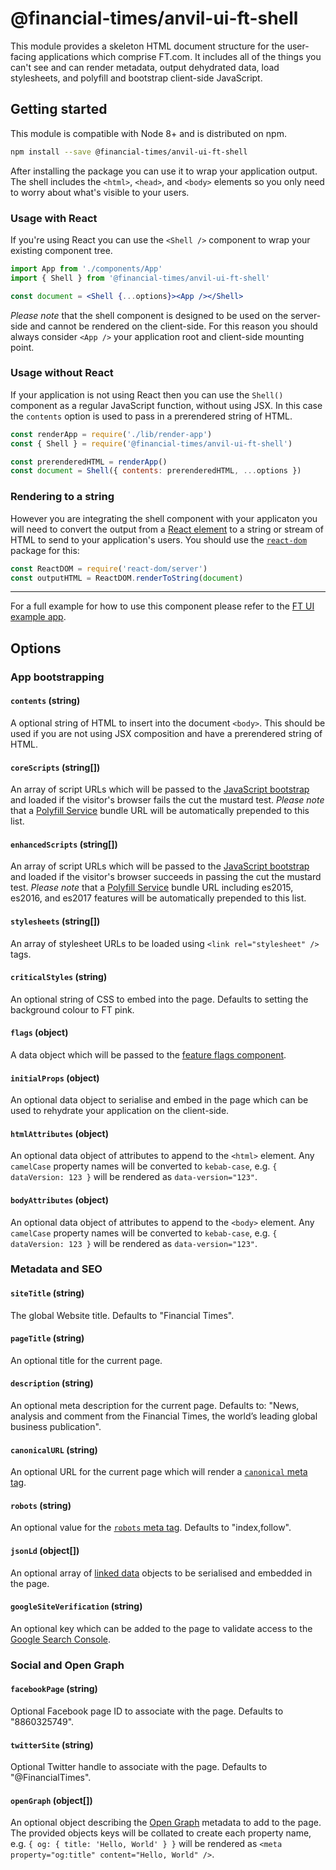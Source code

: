 # @financial-times/anvil-ui-ft-shell

This module provides a skeleton HTML document structure for the user-facing applications which comprise FT.com. It includes all of the things you can't see and can render metadata, output dehydrated data, load stylesheets, and polyfill and bootstrap client-side JavaScript.


## Getting started

This module is compatible with Node 8+ and is distributed on npm.

```sh
npm install --save @financial-times/anvil-ui-ft-shell
```

After installing the package you can use it to wrap your application output. The shell includes the `<html>`, `<head>`, and `<body>` elements so you only need to worry about what's visible to your users.

### Usage with React

If you're using React you can use the `<Shell />` component to wrap your existing component tree.

```jsx
import App from './components/App'
import { Shell } from '@financial-times/anvil-ui-ft-shell'

const document = <Shell {...options}><App /></Shell>
```

_Please note_ that the shell component is designed to be used on the server-side and cannot be rendered on the client-side. For this reason you should always consider `<App />` your application root and client-side mounting point.

### Usage without React

If your application is not using React then you can use the `Shell()` component as a regular JavaScript function, without using JSX. In this case the `contents` option is used to pass in a prerendered string of HTML.

```js
const renderApp = require('./lib/render-app')
const { Shell } = require('@financial-times/anvil-ui-ft-shell')

const prerenderedHTML = renderApp()
const document = Shell({ contents: prerenderedHTML, ...options })
```

### Rendering to a string

However you are integrating the shell component with your applicaton you will need to convert the output from a [React element] to a string or stream of HTML to send to your application's users. You should use the [`react-dom`] package for this:

```js
const ReactDOM = require('react-dom/server')
const outputHTML = ReactDOM.renderToString(document)
```

[React element]: https://reactjs.org/docs/rendering-elements.html
[`react-dom`]: https://reactjs.org/docs/react-dom.html

---

For a full example for how to use this component please refer to the [FT UI example app][example].

[example]: ../../examples/basic-ft-ui/readme.md


## Options

### App bootstrapping

#### `contents` (string)

A optional string of HTML to insert into the document `<body>`. This should be used if you are not using JSX composition and have a prerendered string of HTML.

#### `coreScripts` (string[])

An array of script URLs which will be passed to the [JavaScript bootstrap](../anvil-ui-bootstrap/readme.md) and loaded if the visitor's browser fails the cut the mustard test. _Please note_ that a [Polyfill Service](https://polyfill.io/v3/) bundle URL will be automatically prepended to this list.

#### `enhancedScripts` (string[])

An array of script URLs which will be passed to the [JavaScript bootstrap](../anvil-ui-bootstrap/readme.md) and loaded if the visitor's browser succeeds in passing the cut the mustard test. _Please note_ that a [Polyfill Service](https://polyfill.io/v3/) bundle URL including es2015, es2016, and es2017 features will be automatically prepended to this list.

#### `stylesheets` (string[])

An array of stylesheet URLs to be loaded using `<link rel="stylesheet" />` tags.

#### `criticalStyles` (string)

An optional string of CSS to embed into the page. Defaults to setting the background colour to FT pink.

#### `flags` (object)

A data object which will be passed to the [feature flags component](../anvil-ui-ft-flags/readme.md).

#### `initialProps` (object)

An optional data object to serialise and embed in the page which can be used to rehydrate your application on the client-side.

#### `htmlAttributes` (object)

An optional data object of attributes to append to the `<html>` element. Any `camelCase` property names will be converted to `kebab-case`, e.g. `{ dataVersion: 123 }` will be rendered as `data-version="123"`.

#### `bodyAttributes` (object)

An optional data object of attributes to append to the `<body>` element. Any `camelCase` property names will be converted to `kebab-case`, e.g. `{ dataVersion: 123 }` will be rendered as `data-version="123"`.


### Metadata and SEO

#### `siteTitle` (string)

The global Website title. Defaults to "Financial Times".

#### `pageTitle` (string)

An optional title for the current page.

#### `description` (string)

An optional meta description for the current page. Defaults to: "News, analysis and comment from the Financial Times, the worldʼs leading global business publication".

#### `canonicalURL` (string)

An optional URL for the current page which will render a [`canonical` meta tag](https://en.wikipedia.org/wiki/Canonical_link_element).

#### `robots` (string)

An optional value for the [`robots` meta tag](https://en.wikipedia.org/wiki/Meta_element#The_robots_attribute). Defaults to "index,follow".

#### `jsonLd` (object[])

An optional array of [linked data](https://json-ld.org/) objects to be serialised and embedded in the page.

#### `googleSiteVerification` (string)

An optional key which can be added to the page to validate access to the [Google Search Console](https://search.google.com/search-console/about).


### Social and Open Graph

#### `facebookPage` (string)

Optional Facebook page ID to associate with the page. Defaults to "8860325749".

#### `twitterSite` (string)

Optional Twitter handle to associate with the page. Defaults to "@FinancialTimes".

#### `openGraph` (object[])

An optional object describing the [Open Graph](http://ogp.me/) metadata to add to the page. The provided objects keys will be collated to create each property name, e.g. `{ og: { title: 'Hello, World' } }` will be rendered as `<meta property="og:title" content="Hello, World" />`.
